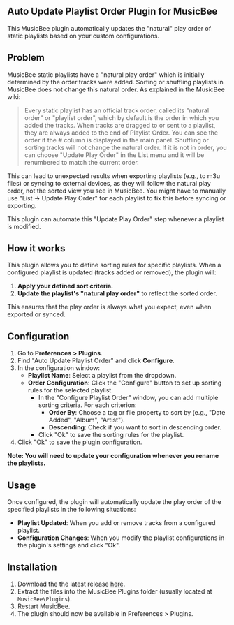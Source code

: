 ## Auto Update Playlist Order Plugin for MusicBee

This MusicBee plugin automatically updates the "natural" play order of static playlists based on your custom configurations.

## Problem

MusicBee static playlists have a "natural play order" which is initially determined by the order tracks were added.  Sorting or shuffling playlists in MusicBee does not change this natural order. As explained in the MusicBee wiki:

> Every static playlist has an official track order, called its "natural order" or "playlist order", which by default is the order in which you added the tracks. When tracks are dragged to or sent to a playlist, they are always added to the end of Playlist Order. You can see the order if the # column is displayed in the main panel. Shuffling or sorting tracks will not change the natural order.
> If it is not in order, you can choose "Update Play Order" in the List menu and it will be renumbered to match the current order.

This can lead to unexpected results when exporting playlists (e.g., to m3u files) or syncing to external devices, as they will follow the natural play order, not the sorted view you see in MusicBee. You might have to manually use "List -> Update Play Order" for each playlist to fix this before syncing or exporting.

This plugin can automate this "Update Play Order" step whenever a playlist is modified.

## How it works

This plugin allows you to define sorting rules for specific playlists. When a configured playlist is updated (tracks added or removed), the plugin will:

1. **Apply your defined sort criteria.**
2. **Update the playlist's "natural play order"** to reflect the sorted order.

This ensures that the play order is always what you expect, even when exported or synced.

## Configuration

1.  Go to **Preferences > Plugins**.
2.  Find "Auto Update Playlist Order" and click **Configure**.
3.  In the configuration window:
    *   **Playlist Name**: Select a playlist from the dropdown.
    *   **Order Configuration**: Click the "Configure" button to set up sorting rules for the selected playlist.
        *   In the "Configure Playlist Order" window, you can add multiple sorting criteria. For each criterion:
            *   **Order By**: Choose a tag or file property to sort by (e.g., "Date Added", "Album", "Artist").
            *   **Descending**: Check if you want to sort in descending order.
        *   Click "Ok" to save the sorting rules for the playlist.
4.  Click "Ok" to save the plugin configuration.

**Note: You will need to update your configuration whenever you rename the playlists.**

## Usage

Once configured, the plugin will automatically update the play order of the specified playlists in the following situations:

*   **Playlist Updated**: When you add or remove tracks from a configured playlist.
*   **Configuration Changes**: When you modify the playlist configurations in the plugin's settings and click "Ok".

## Installation

1.  Download the the latest release [here](https://github.com/fiso64/MusicBee-Auto-Update-Playlist-Order/releases).
2.  Extract the files into the MusicBee Plugins folder (usually located at `MusicBee\Plugins`).
3.  Restart MusicBee.
4.  The plugin should now be available in Preferences > Plugins.
